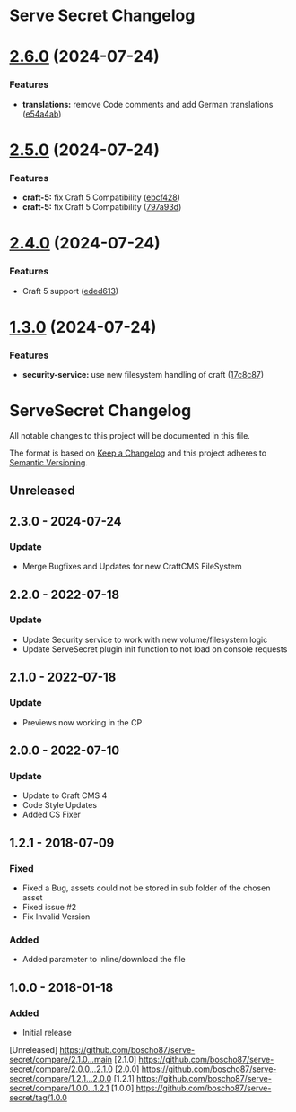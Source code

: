 # Serve Secret Changelog

# [2.6.0](https://github.com/boscho87/serve-secret/compare/v2.5.0...v2.6.0) (2024-07-24)


### Features

* **translations:** remove Code comments and add German translations ([e54a4ab](https://github.com/boscho87/serve-secret/commit/e54a4ab05a0c19c5c505200ef45001caf4754f4b))

# [2.5.0](https://github.com/boscho87/serve-secret/compare/v2.4.0...v2.5.0) (2024-07-24)


### Features

* **craft-5:** fix Craft 5 Compatibility ([ebcf428](https://github.com/boscho87/serve-secret/commit/ebcf42837a6aec93533851befc49d589c74f8638))
* **craft-5:** fix Craft 5 Compatibility ([797a93d](https://github.com/boscho87/serve-secret/commit/797a93d51ca8fa5ddde866d8706f52158b4625c1))

# [2.4.0](https://github.com/boscho87/serve-secret/compare/v2.3.0...v2.4.0) (2024-07-24)


### Features

* Craft 5 support ([eded613](https://github.com/boscho87/serve-secret/commit/eded613e4d4cb6930f60cdebbf7373e9c3429a04))

# [1.3.0](https://github.com/boscho87/serve-secret/compare/v1.2.0...v1.3.0) (2024-07-24)


### Features

* **security-service:** use new filesystem handling of craft ([17c8c87](https://github.com/boscho87/serve-secret/commit/17c8c87ee89b0ae19c0d7ba57d02682abceb1dc4))

# ServeSecret Changelog

All notable changes to this project will be documented in this file.

The format is based on [Keep a Changelog](http://keepachangelog.com/) and this project adheres to [Semantic Versioning](http://semver.org/).


## Unreleased
## 2.3.0 - 2024-07-24
### Update
- Merge Bugfixes and Updates for new CraftCMS FileSystem

## 2.2.0 - 2022-07-18
### Update
- Update Security service to work with new volume/filesystem logic
- Update ServeSecret plugin init function to not load on console requests

## 2.1.0 - 2022-07-18
### Update
- Previews now working in the CP

## 2.0.0 - 2022-07-10
### Update
- Update to Craft CMS 4
- Code Style Updates
- Added CS Fixer 

## 1.2.1 - 2018-07-09
### Fixed
- Fixed a Bug, assets could not be stored in sub folder of the chosen asset
- Fixed issue #2
- Fix Invalid Version

### Added
- Added parameter to inline/download the file

## 1.0.0 - 2018-01-18
### Added
- Initial release


[Unreleased] https://github.com/boscho87/serve-secret/compare/2.1.0...main
[2.1.0] https://github.com/boscho87/serve-secret/compare/2.0.0...2.1.0
[2.0.0] https://github.com/boscho87/serve-secret/compare/1.2.1...2.0.0
[1.2.1] https://github.com/boscho87/serve-secret/compare/1.0.0...1.2.1
[1.0.0] https://github.com/boscho87/serve-secret/tag/1.0.0
